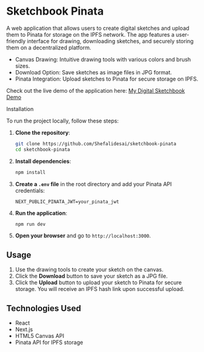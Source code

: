 # Sketchbook Pinata
A web application that allows users to create digital sketches and upload them to Pinata for storage on the IPFS network. The app features a user-friendly interface for drawing, downloading sketches, and securely storing them on a decentralized platform.


- Canvas Drawing: Intuitive drawing tools with various colors and brush sizes.
- Download Option: Save sketches as image files in JPG format.
- Pinata Integration: Upload sketches to Pinata for secure storage on IPFS.

Check out the live demo of the application here: [My Digital Sketchbook Demo](#)

Installation

To run the project locally, follow these steps:

1. **Clone the repository**:

   ```bash
   git clone https://github.com/Shefalidesai/sketchbook-pinata
   cd sketchbook-pinata
   ```

2. **Install dependencies**:

   ```bash
   npm install
   ```

3. **Create a `.env` file** in the root directory and add your Pinata API credentials:

   ```plaintext
   NEXT_PUBLIC_PINATA_JWT=your_pinata_jwt
   ```

4. **Run the application**:

   ```bash
   npm run dev
   ```

5. **Open your browser** and go to `http://localhost:3000`.

## Usage

1. Use the drawing tools to create your sketch on the canvas.
2. Click the **Download** button to save your sketch as a JPG file.
3. Click the **Upload** button to upload your sketch to Pinata for secure storage. You will receive an IPFS hash link upon successful upload.

## Technologies Used

- React
- Next.js
- HTML5 Canvas API
- Pinata API for IPFS storage
